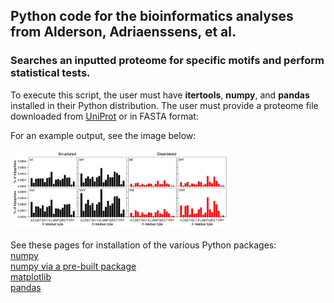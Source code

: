 ## Python code for the bioinformatics analyses from Alderson, Adriaenssens, et al.

### Searches an inputted proteome for specific motifs and perform statistical tests.<br /> 

To execute this script, the user must have **itertools**, **numpy**, and **pandas** installed in their Python distribution. The user must provide a proteome file downloaded from [UniProt](https://www.uniprot.org/) or in FASTA format:<br />

For an example output, see the image below: <br />

<p align="left">
  <img src="output/compare_fractions_IV_X_IV_motifs.png" width="350px" height="auto"/>
</p>

See these pages for installation of the various Python packages:<br />
[numpy](https://docs.scipy.org/doc/numpy-1.10.1/user/install.html) <br />
[numpy via a pre-built package](https://scipy.org/install.html) <br />
[matplotlib](https://matplotlib.org/faq/installing_faq.html)<br />
[pandas](https://pypi.org/project/pandas/)<br />

